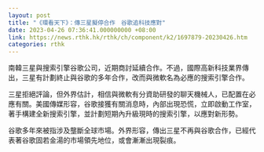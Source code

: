 ```yaml
---
layout: post
title: "《環看天下》：傳三星擬停合作　谷歌追科技應對"
date: 2023-04-26 07:36:41.000000000 +08:00
link: https://news.rthk.hk/rthk/ch/component/k2/1697879-20230426.htm
categories: rthk
---
```


南韓三星與搜索引擎谷歌公司，近期商討延續合作。不過，國際高新科技業界傳出，三星有計劃終止與谷歌的多年合作，改而與微軟名為必應的搜索引擎合作。

三星拒絕評論，但外界估計，相信與微軟有分資助研發的聊天機械人，已配置在必應有關。美國傳媒形容，谷歌接獲有關消息時，內部出現恐慌，立即啟動工作室，著手構建全新搜索引擎，並計劃短期內升級現時的搜索引擎，以應對新形勢。

谷歌多年來被指涉及壟斷全球市場。外界形容，傳出三星不再與谷歌合作，已經代表著谷歌固若金湯的市場領先地位，或會漸漸出現裂痕。
